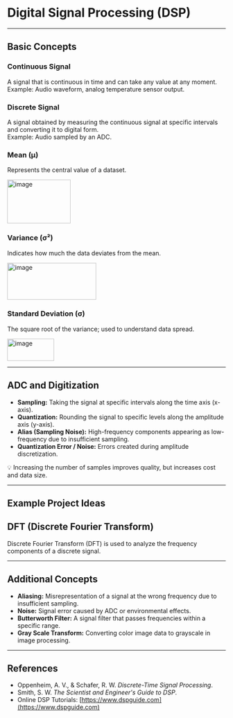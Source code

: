 # Digital Signal Processing (DSP) 
---

## Basic Concepts

### Continuous Signal
A signal that is continuous in time and can take any value at any moment.  
Example: Audio waveform, analog temperature sensor output.

### Discrete Signal
A signal obtained by measuring the continuous signal at specific intervals and converting it to digital form.  
Example: Audio sampled by an ADC.

### Mean (μ)
Represents the central value of a dataset.

<img width="146" height="101" alt="image" src="https://github.com/user-attachments/assets/47be30b8-a3d5-41db-b894-03ce82a6514d" />

### Variance (σ²)
Indicates how much the data deviates from the mean.

<img width="205" height="85" alt="image" src="https://github.com/user-attachments/assets/460367f4-ba71-445a-a45c-89758a0d3c10" />


### Standard Deviation (σ)
The square root of the variance; used to understand data spread.

<img width="108" height="51" alt="image" src="https://github.com/user-attachments/assets/ffc3d60a-b6db-41f7-a391-366d20bf7607" />


---

## ADC and Digitization

- **Sampling:** Taking the signal at specific intervals along the time axis (x-axis).  
- **Quantization:** Rounding the signal to specific levels along the amplitude axis (y-axis).  
- **Alias (Sampling Noise):** High-frequency components appearing as low-frequency due to insufficient sampling.  
- **Quantization Error / Noise:** Errors created during amplitude discretization.

💡 Increasing the number of samples improves quality, but increases cost and data size.

---

## Example Project Ideas

## DFT (Discrete Fourier Transform)

Discrete Fourier Transform (DFT) is used to analyze the frequency components of a discrete signal.

---

## Additional Concepts

- **Aliasing:** Misrepresentation of a signal at the wrong frequency due to insufficient sampling.  
- **Noise:** Signal error caused by ADC or environmental effects.  
- **Butterworth Filter:** A signal filter that passes frequencies within a specific range.  
- **Gray Scale Transform:** Converting color image data to grayscale in image processing.

---

## References

- Oppenheim, A. V., & Schafer, R. W. *Discrete-Time Signal Processing*.  
- Smith, S. W. *The Scientist and Engineer's Guide to DSP*.  
- Online DSP Tutorials: [https://www.dspguide.com](https://www.dspguide.com)

